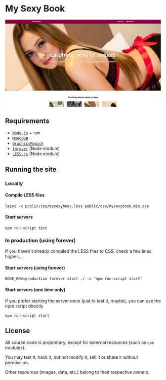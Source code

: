 # My Sexy Book

![Home page — FR](public/img/screenshots/home-desktop.png)

## Requirements

* [`Node.js`](nodejs.org) + `npm`
* [`MongoDB`](https://www.mongodb.org/)
* [`GraphicsMagick`](http://www.graphicsmagick.org/)
* [`forever`](https://github.com/foreverjs/forever) (Node module)
* [`LESS.js`](http://lesscss.org/) (Node module)

## Running the site

### Locally

#### Compile LESS files

```
lessc -x public/css/mysexybook.less public/css/mysexybook.min.css
```

#### Start servers

```
npm run-script test
```

### In production (using forever)

If you haven't already compiled the LESS files to CSS, check a few lines higher…

#### Start servers (using forever)

```
NODE_ENV=production forever start ./ -c "npm run-script start"
```

#### Start servers (one time only)

If you prefer starting the server once (just to test it, maybe), you can use the npm script directly

```
npm run-script start
```

## License

All source code is proprietary, except for external resources (such as `npm` modules).

You may test it, hack it, but not modify it, sell it or share it without permission.

Other resources (images, data, etc.) belong to their respective owners.